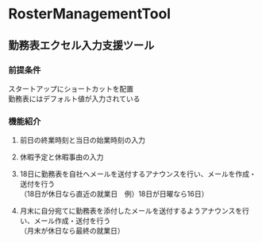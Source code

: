 # RosterManagementTool
## 勤務表エクセル入力支援ツール  
### 前提条件  
スタートアップにショートカットを配置  
勤務表にはデフォルト値が入力されている
### 機能紹介  
1. 前日の終業時刻と当日の始業時刻の入力

1. 休暇予定と休暇事由の入力

1. 18日に勤務表を自社へメールを送付するアナウンスを行い、メールを作成・送付を行う  
（18日が休日なら直近の就業日　例）18日が日曜なら16日）  
  
1. 月末に自分宛てに勤務表を添付したメールを送付するようアナウンスを行い、メール作成・送付を行う  
（月末が休日なら最終の就業日）
